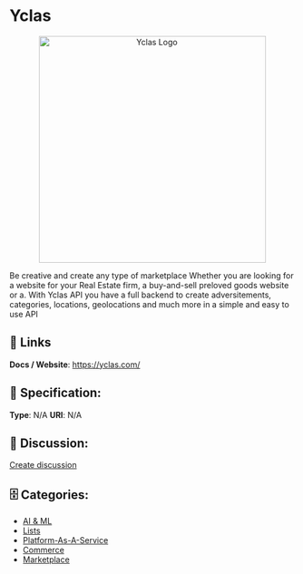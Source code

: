 # Yclas
<p align="center">
    <img width="400" src="https://raw.githubusercontent.com/apis-list/apis-list/main/apis/yclas/logo_256x256.png" alt="Yclas Logo"/>
</p>

Be creative and create any type of marketplace Whether you are looking for a website for your Real Estate firm, a buy-and-sell preloved goods website or a. With Yclas API you have a full backend to create adversitements, categories, locations, geolocations and much more in a simple and easy to use API

##  🔗 Links
**Docs / Website**: https://yclas.com/

## 🧬 Specification:
**Type**:  N/A 
**URI**:  N/A 

## 💬 Discussion:
[Create discussion](https://github.com/apis-list/apis-list/discussions/new)

## 🗄️ Categories:
- [AI & ML](https://github.com/apis-list/apis-list#ai-and-ml)
- [Lists](https://github.com/apis-list/apis-list#lists)
- [Platform-As-A-Service](https://github.com/apis-list/apis-list#platform-as-a-service)
- [Commerce](https://github.com/apis-list/apis-list#commerce)
- [Marketplace](https://github.com/apis-list/apis-list#marketplace)



